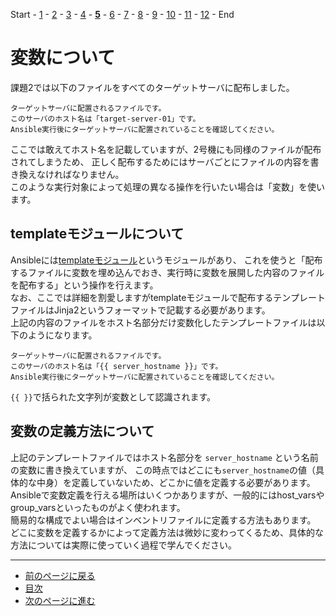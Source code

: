 Start - [1](step1.md) - [2](step2.md) - [3](step3.md) - [4](step4.md) - [**5**](step5.md) - [6](step6.md) - [7](step7.md) - [8](step8.md) - [9](step9.md) - [10](step10.md) - [11](step11.md) - [12](step12.md) - End


# 変数について

課題2では以下のファイルをすべてのターゲットサーバに配布しました。

```text
ターゲットサーバに配置されるファイルです。
このサーバのホスト名は「target-server-01」です。
Ansible実行後にターゲットサーバに配置されていることを確認してください。
```

ここでは敢えてホスト名を記載していますが、2号機にも同様のファイルが配布されてしまうため、
正しく配布するためにはサーバごとにファイルの内容を書き換えなければなりません。  
このような実行対象によって処理の異なる操作を行いたい場合は「変数」を使います。

## templateモジュールについて

Ansibleには[templateモジュール](https://docs.ansible.com/ansible/2.9_ja/modules/template_module.html)というモジュールがあり、
これを使うと「配布するファイルに変数を埋め込んでおき、実行時に変数を展開した内容のファイルを配布する」という操作を行えます。  
なお、ここでは詳細を割愛しますがtemplateモジュールで配布するテンプレートファイルはJinja2というフォーマットで記載する必要があります。  
上記の内容のファイルをホスト名部分だけ変数化したテンプレートファイルは以下のようになります。

```text
ターゲットサーバに配置されるファイルです。
このサーバのホスト名は「{{ server_hostname }}」です。
Ansible実行後にターゲットサーバに配置されていることを確認してください。
```

`{{ }}`で括られた文字列が変数として認識されます。

## 変数の定義方法について

上記のテンプレートファイルではホスト名部分を `server_hostname` という名前の変数に書き換えていますが、
この時点ではどこにも`server_hostname`の値（具体的な中身）を定義していないため、どこかに値を定義する必要があります。  
Ansibleで変数定義を行える場所はいくつかありますが、一般的にはhost_varsやgroup_varsといったものがよく使われます。  
簡易的な構成でよい場合はインベントリファイルに定義する方法もあります。  
どこに変数を定義するかによって定義方法は微妙に変わってくるため、具体的な方法については実際に使っていく過程で学んでください。

---

- [前のページに戻る](step4a.md)
- [目次](README.md)
- [次のページに進む](step6.md)
